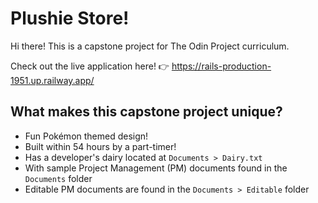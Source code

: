 # Plushie Store!

Hi there! This is a capstone project for The Odin Project curriculum.

Check out the live application here! 👉 https://rails-production-1951.up.railway.app/

## What makes this capstone project unique?

- Fun Pokémon themed design!
- Built within 54 hours by a part-timer!
- Has a developer's dairy located at `Documents > Dairy.txt`
- With sample Project Management (PM) documents found in the `Documents` folder
- Editable PM documents are found in the `Documents > Editable` folder
